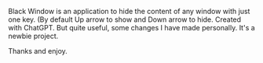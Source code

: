 Black Window is an application to hide the content of any window with just one key. (By default Up arrow to show and Down arrow to hide. Created with ChatGPT. But quite useful, some changes I have made personally.
It's a newbie project.

Thanks and enjoy.
